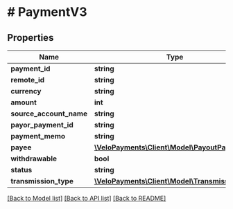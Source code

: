 # # PaymentV3

## Properties

Name | Type | Description | Notes
------------ | ------------- | ------------- | -------------
**payment_id** | **string** |  |
**remote_id** | **string** |  | [optional]
**currency** | **string** |  | [optional]
**amount** | **int** |  | [optional]
**source_account_name** | **string** |  | [optional]
**payor_payment_id** | **string** |  | [optional]
**payment_memo** | **string** |  | [optional]
**payee** | [**\VeloPayments\Client\Model\PayoutPayeeV3**](PayoutPayeeV3.md) |  | [optional]
**withdrawable** | **bool** |  | [optional]
**status** | **string** |  | [optional]
**transmission_type** | [**\VeloPayments\Client\Model\TransmissionType**](TransmissionType.md) |  | [optional]

[[Back to Model list]](../../README.md#models) [[Back to API list]](../../README.md#endpoints) [[Back to README]](../../README.md)
